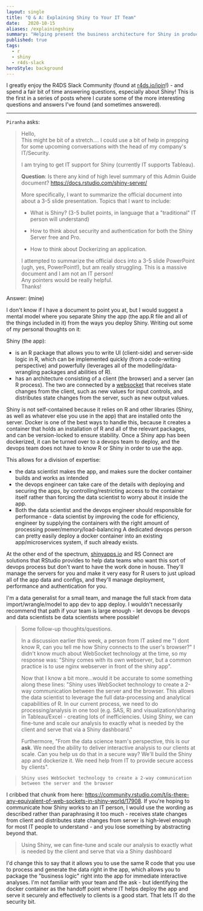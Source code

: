 ```yaml
---
layout: single
title: "Q & A: Explaining Shiny to Your IT Team"
date:   2020-10-15
aliases: /explainingshiny
summary: "Helping present the business architecture for Shiny in production to a relatively technical (but not R-based) crowd"
published: true
tags: 
  - r
  - shiny
  - r4ds-slack
heroStyle: background
---
```


I greatly enjoy the R4DS Slack Community (found at [r4ds.io/join](r4ds.io/join)!) - and spend a fair bit of time answering questions, especially about Shiny! This is the first in a series of posts where I curate some of the more interesting questions and answers I've found (and sometimes answered).

<hr>

`Piranha` asks:

> Hello,\
> This might be bit of a stretch.... I could use a bit of help in prepping for some upcoming conversations with the head of my company's IT/Security. 
> 
>I am trying to get IT support for Shiny (currently IT supports Tableau).
>
> **Question**: Is there any kind of high level summary of this Admin Guide document?
> <https://docs.rstudio.com/shiny-server/> 
> 
> More specifically, I want to summarize the official document into about a 3-5 slide presentation. Topics that I want to include:
>
> -   What is Shiny? (3-5 bullet points, in language that a "traditional" IT person will understand)
>
> -   How to think about security and authentication for both the Shiny Server free and Pro.
>
> -   How to think about Dockerizing an application.
>
> I attempted to summarize the official docs into a 3-5 slide PowerPoint (ugh, yes, PowerPoint!), but am really struggling. This is a massive document and I am not an IT person!\
> Any pointers would be really helpful.\
> Thanks!

Answer: (mine)

I don't know if I have a document to point you at, but I would suggest a mental model where you separate Shiny the app (the app.R file and all of the things included in it) from the ways you deploy Shiny. Writing out some of my personal thoughts on it:

Shiny (the app):

-   is an R package that allows you to write UI (client-side) and server-side logic in R, which can be implemented quickly (from a code-writing perspective) and powerfully (leverages all of the modelling/data-wrangling packages and abilities of R).
-   has an architecture consisting of a client (the browser) and a server (an R process). The two are connected by a [websocket](https://developer.mozilla.org/en-US/docs/Web/API/WebSockets_API) that receives state changes from the client, such as new values for input controls, and distributes state changes from the server, such as new output values.

Shiny is not self-contained because it relies on R and other libraries (Shiny, as well as whatever else you use in the app) that are installed onto the server. Docker is one of the best ways to handle this, because it creates a container that holds an installation of R and all of the relevant packages, and can be version-locked to ensure stability. Once a Shiny app has been dockerized, it can be turned over to a devops team to deploy, and the devops team does not have to know R or Shiny in order to use the app.

This allows for a division of expertise: 

- the data scientist makes the app, and makes sure the docker container builds and works as intended 
- the devops engineer can take care of the details with deploying and securing the apps, by controlling/restricting access to the container itself rather than forcing the data scientist to worry about it inside the app. 
- Both the data scientist and the devops engineer should responsible for performance - data scientist by improving the code for efficiency, engineer by supplying the containers with the right amount of processing power/memory/load-balancing A dedicated devops person can pretty easily deploy a docker container into an existing app/microservices system, if such already exists. 

At the other end of the spectrum, [shinyapps.io](http://shinyapps.io/) and RS Connect are solutions that RStudio provides to help data teams who want this sort of devops process but don't want to have the work done in house. They'll manage the servers for you and make it very easy for R users to just upload all of the app data and configs, and they'll manage deployment, performance and authentication for you.

I'm a data generalist for a small team, and manage the full stack from data import/wrangle/model to app dev to app deploy. I wouldn't necessarily recommend that path if your team is large enough - let devops be devops and data scientists be data scientists where possible!

> Some follow-up thoughts/questions.
>
> In a discussion earlier this week, a person from IT asked me "I dont know R, can you tell me how Shiny connects to the user's browser?" I didn't know much about WebSocket technology at the time, so my response was: "Shiny comes with its own webserver, but a common practice is to use nginx webserver in front of the shiny app".
>
> Now that I know a bit more...would it be accurate to some something along these lines: "Shiny uses WebSocket technology to create a 2-way communication between the server and the browser. This allows the data scientist to leverage the full data-processing and analytical capabilities of R. In our current process, we need to do processing/analysis in one tool (e.g. SAS, R) and visualization/sharing in Tableau/Excel - creating lots of inefficiencies. Using Shiny, we can fine-tune and scale our analysis to exactly what is needed by the client and serve that via a Shiny dashboard."
>
> Furthermore, "From the data science team's perspective, this is our **ask**. We need the ability to deliver interactive analysis to our clients at scale. Can you help us do that in a secure way? We'll build the Shiny app and dockerize it. We need help from IT to provide secure access by clients".

> `Shiny uses WebSocket technology to create a 2-way communication between the server and the browser`

I cribbed that chunk from here: <https://community.rstudio.com/t/is-there-any-equivalent-of-web-sockets-in-shiny-world/17908>. If you're hoping to communicate how Shiny works to an IT person, I would use the wording as described rather than paraphrasing it too much - receives state changes from client and distributes state changes from server is high-level enough for most IT people to understand - and you lose something by abstracting beyond that.

> Using Shiny, we can fine-tune and scale our analysis to exactly what is needed by the client and serve that via a Shiny dashboard

I'd change this to say that it allows you to use the same R code that you use to process and generate the data right in the app, which allows you to package the "business logic" right into the app for immediate interactive analyses. I'm not familiar with your team and the ask - but identifying the docker container as the handoff point where IT helps deploy the app and serve it securely and effectively to clients is a good start. That lets IT do the security bit.
